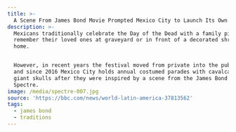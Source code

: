 ```yaml
---
title: >-
  A Scene From James Bond Movie Prompted Mexico City to Launch Its Own Parade
description: >-
  Mexicans traditionally celebrate the Day of the Dead with a family picnic to
  remember their loved ones at graveyard or in front of a decorated shrine at
  home.


  However, in recent years the festival moved from private into the public eye,
  and since 2016 Mexico City holds annual costumed parades with cavalcade of
  giant skulls after they were inspired by a scene from the James Bond movie
  Spectre.
image: /media/spectre-007.jpg
source: 'https://bbc.com/news/world-latin-america-37813562'
tags:
  - james bond
  - traditions
---
```


